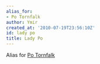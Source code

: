 ```yaml
---
alias_for:
- Po Tornfalk
author: Ymir
created_at: '2010-07-19T23:56:10Z'
id: lady po
title: Lady Po
---
```

Alias for [Po Tornfalk]

  [Po Tornfalk]: Po_Tornfalk